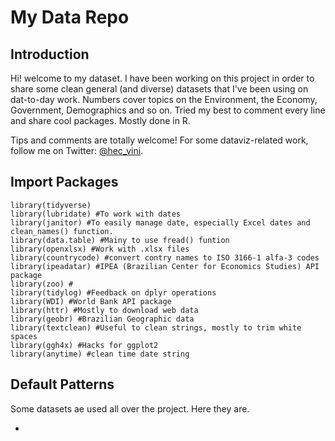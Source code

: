 # My Data Repo
## Introduction 
Hi! welcome to my dataset. 
I have been working on this project in order to share some clean general (and diverse) datasets that I've been using on dat-to-day work. Numbers cover topics on the Environment, the Economy, Government, Demographics and so on. Tried my best to comment every line and share cool packages. Mostly done in R. 

Tips and comments are totally welcome!
For some dataviz-related work, follow me on Twitter: [@hec_vini](https://twitter.com/hec_vini).

## Import Packages
```
library(tidyverse) 
library(lubridate) #To work with dates
library(janitor) #To easily manage date, especially Excel dates and clean_names() function. 
library(data.table) #Mainy to use fread() funtion
library(openxlsx) #Work with .xlsx files
library(countrycode) #convert contry names to ISO 3166-1 alfa-3 codes
library(ipeadatar) #IPEA (Brazilian Center for Economics Studies) API package
library(zoo) #
library(tidylog) #Feedback on dplyr operations
library(WDI) #World Bank API package
library(httr) #Mostly to download web data
library(geobr) #Brazilian Geographic data
library(textclean) #Useful to clean strings, mostly to trim white spaces
library(ggh4x) #Hacks for ggplot2
library(anytime) #clean time date string
```


## Default Patterns
Some datasets ae used all over the project. Here they are. 

* 
